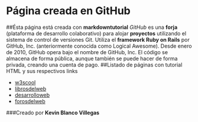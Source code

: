 # Página creada en GitHub
##Ésta página está creada con **markdowntutorial**
_GitHub_ es una **forja** (plataforma de desarrollo colaborativo) para alojar **proyectos** utilizando el sistema de control de versiones Git. Utiliza el **framework Ruby on Rails** por GitHub, Inc. (anteriormente conocida como Logical Awesome). Desde enero de 2010, GitHub opera bajo el nombre de GitHub, Inc. El código se almacena de forma pública, aunque también se puede hacer de forma privada, creando una cuenta de pago.
##Listado de páginas con tutorial HTML y sus respectivos links
* [w3scool](http://www.w3schools.com/)
* [librosdelweb](http://librosweb.es/)
* [desarrolloweb](http://www.desarrolloweb.com/)
* [forosdelweb](http://www.forosdelweb.com/)

###Creado por **Kevin Blanco Villegas**
